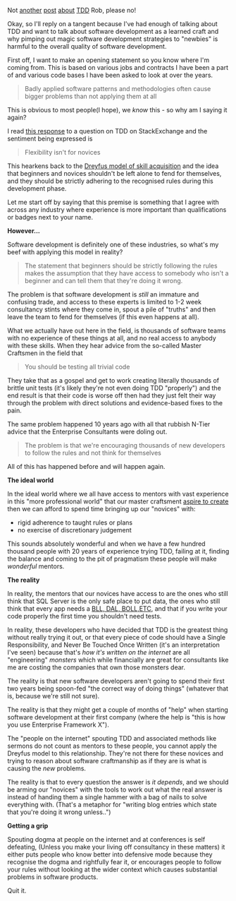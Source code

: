 Not [another](/entries/uncle-bobs-viewpoint-considered-harmful.html) [post](http://blog.markrendle.net/2013/03/09/dont-unit-test-trivial-code/) [about](http://blog.ploeh.dk/2013/03/08/test-trivial-code/) [TDD](http://blog.8thlight.com/uncle-bob/2013/03/05/TheStartUpTrap.html) Rob, please no!

Okay, so I'll reply on a tangent because I've had enough of talking about TDD and want to talk about software development as a learned craft and why pimping out magic software development strategies to "newbies" is harmful to the overall quality of software development.

First off, I want to make an opening statement so you know where I'm coming from. This is based on various jobs and contracts I have been a part of and various code bases I have been asked to look at over the years.

  <blockquote>
    Badly applied software patterns and methodologies often cause bigger problems than not applying them at all
  </blockquote>

This is obvious to most people(I hope), we *know* this - so why am I saying it again?

I read [this response](http://programmers.stackexchange.com/questions/185719/how-should-you-tdd-a-yahtzee-game/188188#188188) to a question on TDD on StackExchange and the sentiment being expressed is

  <blockquote>
    Flexibility isn't for novices
  </blockquote>

  This hearkens back to the [Dreyfus model of skill acquisition](http://en.wikipedia.org/wiki/Dreyfus_model_of_skill_acquisition) and the idea that beginners and novices shouldn't be left alone to fend for themselves, and they should be strictly adhering to the recognised rules during this development phase.
 
Let me start off by saying that this premise is something that I agree with across any industry where experience is more important than qualifications or badges next to your name. 

**However...**

Software development is definitely one of these industries, so what's my beef with applying this model in reality?

  <blockquote>
    The statement that beginners should be strictly following the rules makes the assumption that they have access to somebody who isn't a beginner and can tell them that they're doing it wrong.
  </blockquote>

The problem is that software development is *still* an immature and confusing trade, and access to these experts is limited to 1-2 week consultancy stints where they come in, spout a pile of "truths" and then leave the team to fend for themselves (if this even happens at all).

What we actually have out here in the field, is thousands of software teams with no experience of these things at all, and no real access to anybody with these skills. When they hear advice from the so-called Master Craftsmen in the field that 

  <blockquote>
    You should be testing all trivial code
  </blockquote>

They take that as a gospel and get to work creating literally thousands of brittle unit tests (it's likely they're not even doing TDD "properly") and the end result is that their code is worse off then had they just felt their way through the problem with direct solutions and evidence-based fixes to the pain.

The same problem happened 10 years ago with all that rubbish N-Tier advice that the Enterprise Consultants were doling out.

  <blockquote>
    The problem is that we're encouraging thousands of new developers to follow the rules and not think for themselves
  </blockquote>

All of this has happened before and will happen again.

**The ideal world**

In the ideal world where we all have access to mentors with vast experience in this "more professional world" that our master craftsment [aspire to create]() then we can afford to spend time bringing up our "novices" with:

- rigid adherence to taught rules or plans
- no exercise of discretionary judgement

This sounds absolutely wonderful and when we have a few hundred thousand people with 20 years of experience trying TDD, failing at it, finding the balance and coming to the pit of pragmatism these people will make *wonderful* mentors.

**The reality**

In reality, the mentors that our novices have access to are the ones who still think that SQL Server is the only safe place to put data, the ones who still think that every app needs a [BLL, DAL, BOLL,ETC](/entries/cqrs-is-too-complicated.html), and that if you write your code properly the first time you shouldn't need tests.

In reality, these developers who have decided that TDD is the greatest thing without really trying it out, or that every piece of code should have a Single Responsibility, and Never Be Touched Once Written (it's an interpretation I've seen) because that's *how it's written on the internet* are all "engineering" *monsters* which while financially are great for consultants like me are costing the companies that own those monsters dear.

The reality is that new software developers aren't going to spend their first two years being spoon-fed "the correct way of doing things" (whatever that is, because we're still not sure). 

The reality is that they might get a couple of months of "help" when starting software development at their first company (where the help is "this is how you use Enterprise Framework X").

The "people on the internet" spouting TDD and associated methods like sermons do not count as mentors to these people, you cannot apply the Dreyfus model to this relationship. They're not there for these novices and trying to reason about software craftmanship as if they are is what is causing the *new* problems.

The reality is that to every question the answer is *it depends*, and we should be arming our "novices" with the tools to work out what the real answer is instead of handing them a single hammer with a bag of nails to solve everything with. (That's a metaphor for "writing blog entries which state that you're doing it wrong unless..")

**Getting a grip**

Spouting dogma at people on the internet and at conferences is self defeating, (Unless you make your living off consultancy in these matters) it either puts people who know better into defensive mode because they recognise the dogma and rightfully fear it, or encourages people to follow your rules without looking at the wider context which causes substantial problems in software products.

Quit it.
